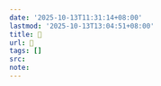 ```yaml
---
date: '2025-10-13T11:31:14+08:00'
lastmod: '2025-10-13T13:04:51+08:00'
title: 󰨰
url: 󰨰
tags: []
src:
note:
---
```

